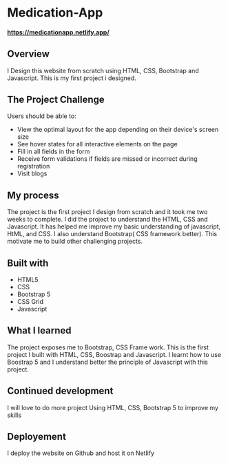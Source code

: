 # Medication-App

#### https://medicationapp.netlify.app/

## Overview
 I Design this website from scratch using HTML, CSS, Bootstrap and Javascript. This is my first project i designed.
 
## The Project Challenge
Users should be able to:
- View the optimal layout for the app depending on their device's screen size
- See hover states for all interactive elements on the page
- Fill in all fields in the form
- Receive form validations if fields are missed or incorrect during registration
- Visit blogs
 
## My process
The project is the first project I design from scratch and it took me two weeks to complete. I did the project to understand the HTML, CSS and Javascript. It has helped me improve my basic understanding of javascript, HtML, and CSS. I also understand Bootstrap( CSS framework better). This motivate me to build other challenging projects.

## Built with
- HTML5 
- CSS 
- Bootstrap 5
- CSS Grid
- Javascript
 
## What I learned
The project exposes me to Bootstrap, CSS Frame work. This is the first project I built with HTML, CSS, Boostrap and Javascript. I learnt how to use Boostrap 5 and I understand better the principle of Javascript with this project.


## Continued development
I will love to do more project Using HTML, CSS, Bootstrap 5 to improve my skills


## Deployement
I deploy the website on Github and host it on Netlify


